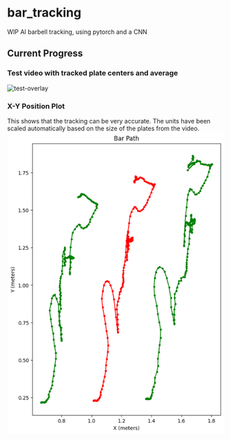 # bar_tracking
WIP AI barbell tracking, using pytorch and a CNN

## Current Progress
### Test video with tracked plate centers and average  
![test-overlay](./test_out.gif)

### X-Y Position Plot
This shows that the tracking can be very accurate. The units have been scaled automatically based on the size of the plates from the video.  
![test-plot](./output.png)